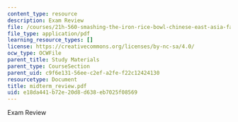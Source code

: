 ```yaml
---
content_type: resource
description: Exam Review
file: /courses/21h-560-smashing-the-iron-rice-bowl-chinese-east-asia-fall-2004/e18da441b72e20d8d638eb7025f08569_midterm_review.pdf
file_type: application/pdf
learning_resource_types: []
license: https://creativecommons.org/licenses/by-nc-sa/4.0/
ocw_type: OCWFile
parent_title: Study Materials
parent_type: CourseSection
parent_uid: c9f6e131-56ee-c2ef-a2fe-f22c12424130
resourcetype: Document
title: midterm_review.pdf
uid: e18da441-b72e-20d8-d638-eb7025f08569
---
```

Exam Review